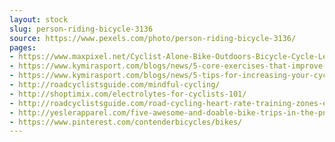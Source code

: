 ```yaml
---
layout: stock
slug: person-riding-bicycle-3136
source: https://www.pexels.com/photo/person-riding-bicycle-3136/
pages:
- https://www.maxpixel.net/Cyclist-Alone-Bike-Outdoors-Bicycle-Cycle-Leisure-405748
- https://www.kymirasport.com/blogs/news/5-core-exercises-that-improve-cycling-performance
- https://www.kymirasport.com/blogs/news/5-tips-for-increasing-your-cycling-miles
- http://roadcyclistsguide.com/mindful-cycling/
- http://shoptimix.com/electrolytes-for-cyclists-101/
- http://roadcyclistsguide.com/road-cycling-heart-rate-training-zones-explained/
- http://yeslerapparel.com/five-awesome-and-doable-bike-trips-in-the-pnw/
- https://www.pinterest.com/contenderbicycles/bikes/
---
```

